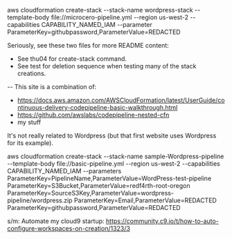 aws cloudformation create-stack --stack-name wordpress-stack --template-body file://microcero-pipeline.yml --region us-west-2 --capabilities CAPABILITY_NAMED_IAM --parameter ParameterKey=githubpassword,ParameterValue=REDACTED

Seriously, see these two files for more README content:
* See thu04 for create-stack command.
* See test for deletion sequence when testing many of the stack creations.

--
This site is a combination of:
* https://docs.aws.amazon.com/AWSCloudFormation/latest/UserGuide/continuous-delivery-codepipeline-basic-walkthrough.html
* https://github.com/awslabs/codepipeline-nested-cfn
* my stuff

It's not really related to Wordpress (but that first website uses Wordpress for its example).

aws cloudformation create-stack --stack-name sample-Wordpress-pipeline --template-body file://basic-pipeline.yml --region us-west-2 --capabilities CAPABILITY_NAMED_IAM --parameters ParameterKey=PipelineName,ParameterValue=WordPress-test-pipeline ParameterKey=S3Bucket,ParameterValue=redf4rth-root-oregon ParameterKey=SourceS3Key,ParameterValue=wordpress-pipeline/wordpress.zip ParameterKey=Email,ParameterValue=REDACTED ParameterKey=githubpassword,ParameterValue=REDACTED


s/m: Automate my cloud9 startup: https://community.c9.io/t/how-to-auto-configure-workspaces-on-creation/1323/3
